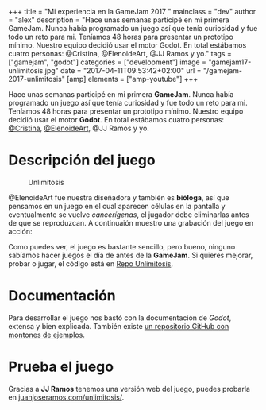 +++
title = "Mi experiencia en la GameJam 2017 "
mainclass = "dev"
author = "alex"
description = "Hace unas semanas participé en mi primera GameJam. Nunca había programado un juego así que tenía curiosidad y fue todo un reto para mi. Teníamos 48 horas para presentar un prototipo mínimo. Nuestro equipo decidió usar el motor Godot. En total estábamos cuatro personas: @Cristina, @ElenoideArt, @JJ Ramos y yo."
tags = ["gamejam", "godot"]
categories = ["development"]
image = "gamejam17-unlimitosis.jpg"
date = "2017-04-11T09:53:42+02:00"
url = "/gamejam-2017-unlimitosis"
[amp]
    elements = ["amp-youtube"]
+++

Hace unas semanas participé en mi primera __GameJam__. Nunca había programado un juego así que tenía curiosidad y fue todo un reto para mi. Teníamos 48 horas para presentar un prototipo mínimo. Nuestro equipo decidió usar el motor __Godot__. En total estábamos cuatro personas: [@Cristina](/author/cristina/), <a href="http://elenoideart.deviantart.com/" target="_blank" title="@ElenoideArt">@ElenoideArt</a>, @JJ Ramos y yo.

# Descripción del juego

<figure>
        <a href="/img/gamejam17-unlimitosis.jpg">
          <amp-img
            on="tap:lightbox1"
            role="button"
            tabindex="0"
            layout="responsive"
            src="/img/gamejam17-unlimitosis.jpg"
            alt="Unlimitosis"
            title="Unlimitosis"
            sizes="(min-width: 640px) 640px, 100vw"
            width="640"
            height="640">
          </amp-img>
        </a>
        <figcaption>Unlimitosis</figcaption>
</figure>

@ElenoideArt fue nuestra diseñadora y también es __bióloga__, así que pensamos en un juego en el cual aparecen células en la pantalla y eventualmente se vuelve _cancerígenas_, el jugador debe eliminarlas antes de que se reproduzcan. A continuaión muestro una grabación del juego en acción:

<amp-youtube
    data-videoid="LeyDyRMDmQ4"
    layout="responsive"
    sizes="(min-width: 800px) 800px, 100vw"
    width="800" height="600">
</amp-youtube>

Como puedes ver, el juego es bastante sencillo, pero bueno, ninguno sabíamos hacer juegos el día de antes de la __GameJam__. Si quieres mejorar, probar o jugar, el código está en <a href="https://github.com/elbaulp/GranadaGameJam17" target="_blank" title="Repo Unlimitosis">Repo Unlimitosis</a>.

# Documentación

Para desarrollar el juego nos bastó con la documentación de _Godot_, extensa y bien explicada. También existe <a href="https://github.com/TutorialDoctor/TD-Godot-Games" target="_blank" title="TutorialDoctor">un repositorio GitHub con montones de ejemplos.</a>

# Prueba el juego

Gracias a __JJ Ramos__ tenemos una versión web del juego, puedes probarla en <a href="http://juanjoseramos.com/unlimitosis/" target="_blank" title="http://juanjoseramos.com/unlimitosis/">juanjoseramos.com/unlimitosis/</a>.
